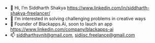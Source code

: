 - 👋 Hi, I’m Siddharth Shakya https://www.linkedin.com/in/siddharth-shakya-freelancer/
- 👀 I’m interested in solving challenging problems in creative ways
- 🌱 Founder of Blackapps.Ai, soon to lauch an app https://www.linkedin.com/company/blackapps-ai
- 📫 siddharthsvnit@gmail.com, sidiisc.freelance@gmail.com

<!---
getmlcode/getmlcode is a ✨ special ✨ repository because its `README.md` (this file) appears on your GitHub profile.
You can click the Preview link to take a look at your changes.
--->

